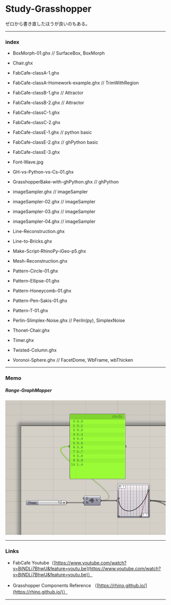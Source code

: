 # Study-Grasshopper  

ゼロから書き直したほうが良いのもある。  

---  

### index  

- BoxMorph-01.ghx // SurfaceBox, BoxMorph  

- Chair.ghx  

- FabCafe-classA-1.ghx  
- FabCafe-classA-Homework-example.ghx // TrimWithRegion  
- FabCafe-classB-1.ghx // Attractor  
- FabCafe-classB-2.ghx // Attractor  
- FabCafe-classC-1.ghx   
- FabCafe-classC-2.ghx   
- FabCafe-classE-1.ghx // python basic  
- FabCafe-classE-2.ghx // ghPython basic  
- FabCafe-classE-3.ghx  

- Font-Wave.jpg  

- GH-vs-Python-vs-Cs-01.ghx  

- GrasshopperBake-with-ghPython.ghx // ghPython  

- imageSampler.ghx // imageSampler  
- imageSampler-02.ghx // imageSampler  
- imageSampler-03.ghx // imageSampler  
- imageSampler-04.ghx // imageSampler  

- Line-Reconstruction.ghx  

- Line-to-Bricks.ghx  

- Make-Script-RhinoPy-iGeo-p5.ghx  

- Mesh-Reconstruction.ghx  

- Pattern-Circle-01.ghx  
- Pattern-Ellipse-01.ghx  
- Pattern-Honeycomb-01.ghx  
- Pattern-Pen-Sakis-01.ghx  
- Pattern-T-01.ghx  

- Perlin-Slimplex-Noise.ghx // Periln(py), SimplexNoise  

- Thonet-Chair.ghx  

- Timer.ghx  

- Twisted-Column.ghx  

- Voronoi-Sphere.ghx // FacetDome, WbFrame, wbThicken  


---

### Memo

##### Range-GraphMapper  

![photo](src/Range-GraphMapper.jpg)  


---  

### Links  

- FabCafe Youtube（[https://www.youtube.com/watch?v=BiNDLj7BhwU&feature=youtu.be](https://www.youtube.com/watch?v=BiNDLj7BhwU&feature=youtu.be)）  

- Grasshopper Components Reference （[https://rhino.github.io/](https://rhino.github.io/)）

---  

